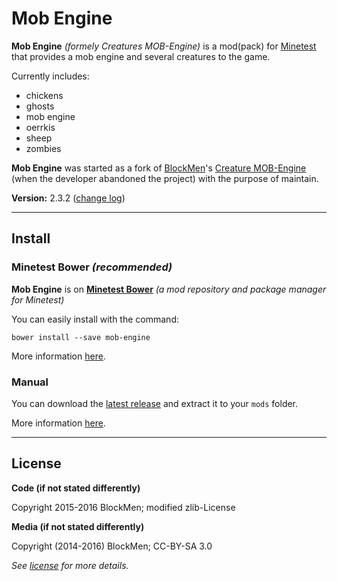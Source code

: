# Mob Engine

**Mob Engine** *(formely Creatures MOB-Engine)* is a mod(pack) for [Minetest](http://www.minetest.net/) that provides a mob engine and several creatures to the game.

Currently includes:
- chickens
- ghosts
- mob engine
- oerrkis
- sheep
- zombies

**Mob Engine** was started as a fork of [BlockMen](https://github.com/BlockMen)'s [Creature MOB-Engine](https://github.com/BlockMen/cme) (when the developer abandoned the project) with the purpose of maintain.

**Version:** 2.3.2 ([change log](CHANGELOG.md))


---
## Install

### Minetest Bower *(recommended)*

**Mob Engine** is on **[Minetest Bower](https://minetest-bower.herokuapp.com)** *(a mod repository and package manager for Minetest)*

You can easily install with the command:

`bower install --save mob-engine`

More information [here](https://minetest-bower.herokuapp.com/mods/mob-engine).


### Manual
You can download the [latest release](https://github.com/minetest-mods/mob-engine/releases) and extract it to your `mods` folder.

More information [here](http://wiki.minetest.net/Installing_Mods).

---
## License
**Code (if not stated differently)**

Copyright 2015-2016 BlockMen; modified zlib-License

**Media (if not stated differently)**

Copyright (2014-2016) BlockMen; CC-BY-SA 3.0

*See [license](LICENSE) for more details.*
